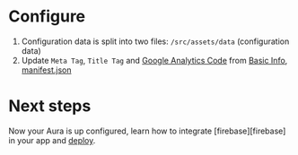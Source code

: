 # Configure

1. Configuration data is split into two files:
`/src/assets/data` (configuration data)
1. Update `Meta Tag`, `Title Tag` and [Google Analytics Code](https://analytics.google.com/analytics/web/#/) from [Basic Info](/public/index.html), [manifest.json](/public/manifest.json)


# Next steps

Now your Aura is up configured, learn how to integrate [firebase][firebase] in your app and [deploy][deploy].

[deploy]: deploy.md
